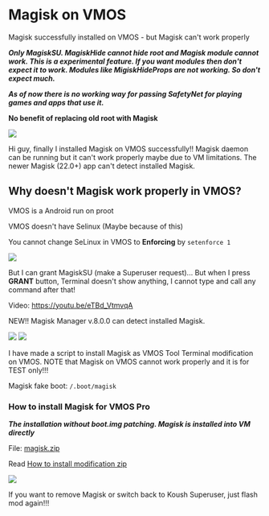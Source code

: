 # Magisk on VMOS
Magisk successfully installed on VMOS - but Magisk can't work properly

***Only MagiskSU. MagiskHide cannot hide root and Magisk module cannot work. This is a experimental feature. If you want modules then don't expect it to work. Modules like MigiskHideProps are not working. So don't expect much.​***

***As of now there is no working way for passing SafetyNet for playing games and apps that use it.***

**No benefit of replacing old root with Magisk**

<img src="https://i.imgur.com/Ny1ekVY.png" />

Hi guy, finally I installed Magisk on VMOS successfully!! Magisk daemon can be running but it can't work properly maybe due to VM limitations.
The newer Magisk (22.0+) app can't detect installed Magisk. 

## Why doesn't Magisk work properly in VMOS?

VMOS is a Android run on proot

VMOS doesn't have Selinux (Maybe because of this)

You cannot change SeLinux in VMOS to **Enforcing** by `setenforce 1`






<img src="https://i.imgur.com/ivTWRnI.jpg" />

But I can grant MagiskSU (make a Superuser request)... But when I press **GRANT** button, Terminal doesn't show anything, I cannot type and call any command after that!

Video: https://youtu.be/eTBd_VtmvqA

NEW!! Magisk Manager v.8.0.0 can detect installed Magisk.

<img src="https://i.imgur.com/YouSCHk.png" />
<img src="https://i.imgur.com/5dDQFRN.png" />

I have made a script to install Magisk as VMOS Tool Terminal modification on VMOS. NOTE that Magisk on VMOS cannot work properly and it is for TEST only!!!

Magisk fake boot: `/.boot/magisk`

### How to install Magisk for VMOS Pro

***The installation without boot.img patching. Magisk is installed into VM directly***

File: [magisk.zip](https://github.com/HuskyDG/Magisk-on-VMOS/releases)

Read [How to install modification zip](https://github.com/HuskyDG/VMOSPro_RootXposed_Terminal#how-to-install-a-module) 

<img src="https://i.imgur.com/P2hN7X5.png" />

If you want to remove Magisk or switch back to Koush Superuser, just flash mod again!!!
